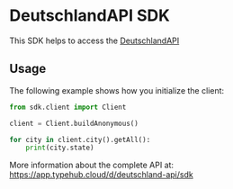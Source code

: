 
# DeutschlandAPI SDK

This SDK helps to access the [DeutschlandAPI](https://deutschland-api.dev)

## Usage

The following example shows how you initialize the client:

```python
from sdk.client import Client

client = Client.buildAnonymous()

for city in client.city().getAll():
    print(city.state)

```

More information about the complete API at:
https://app.typehub.cloud/d/deutschland-api/sdk
